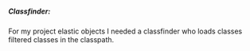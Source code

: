 ##### Classfinder:

For my project elastic objects I needed a classfinder who loads
classes filtered classes in the classpath.


